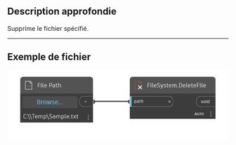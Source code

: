 ## Description approfondie
Supprime le fichier spécifié.
___
## Exemple de fichier

![DeleteFile](./DSCore.IO.FileSystem.DeleteFile_img.jpg)

